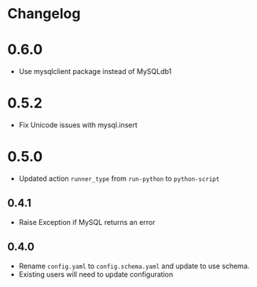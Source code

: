 # Changelog

# 0.6.0

- Use mysqlclient package instead of MySQLdb1

# 0.5.2

- Fix Unicode issues with mysql.insert

# 0.5.0

- Updated action `runner_type` from `run-python` to `python-script`

## 0.4.1

- Raise Exception if MySQL returns an error

## 0.4.0

- Rename `config.yaml` to `config.schema.yaml` and update to use schema.
- Existing users will need to update configuration
